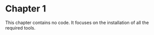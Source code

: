 # Chapter 1
This chapter contains no code. 
It focuses on the installation of all the required tools.